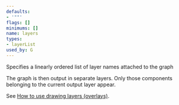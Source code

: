 ```yaml
---
defaults:
- '""'
flags: []
minimums: []
name: layers
types:
- layerList
used_by: G
---
```

Specifies a linearly ordered list of layer names attached to the graph

The graph is then output in separate layers. Only those components belonging to
the current output layer appear.

See [How to use drawing layers (overlays)](../../../faq/#FaqOverlays).
